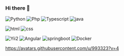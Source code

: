 ### Hi there 👋

![Python](https://img.shields.io/badge/python-pink?style=flat&logo=python&logoColor=purple)
![Php](https://img.shields.io/badge/php-pink?style=flat&logo=php&logoColor=purple)
![Typescript](https://img.shields.io/badge/typescript-pink?style=flat&logo=typescript&logoColor=purple)
![java](https://img.shields.io/badge/java-pink?style=flat&logo=java&logoColor=purple)

![html](https://img.shields.io/badge/html-pink?style=flat&logo=html5&logoColor=purple)
![css](https://img.shields.io/badge/css-pink?style=flat&logo=css3&logoColor=purple)

![Yii2](https://img.shields.io/badge/yii2-pink?style=flat&logo=data:image/png;base64&logoColor=purple)
![Angular](https://img.shields.io/badge/angular-pink?style=flat&logo=angular&logoColor=purple)
![springboot](https://img.shields.io/badge/springboot-pink?style=flat&logo=springboot&logoColor=purple)
![Docker](https://img.shields.io/badge/docker-pink?style=flat&logo=docker&logoColor=purple)

https://avatars.githubusercontent.com/u/993323?v=4

<!--
**vicsenedesse/vicsenedesse** is a ✨ _special_ ✨ repository because its `README.md` (this file) appears on your GitHub profile.

Here are some ideas to get you started:

- 🔭 I’m currently working on ...
- 🌱 I’m currently learning ...
- 👯 I’m looking to collaborate on ...
- 🤔 I’m looking for help with ...
- 💬 Ask me about ...
- 📫 How to reach me: ...
- 😄 Pronouns: ...
- ⚡ Fun fact: ...
-->

